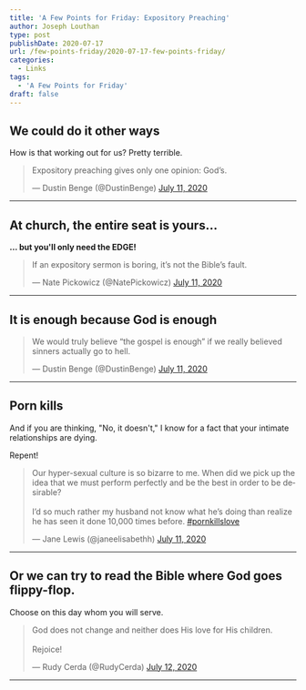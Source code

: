 ```yaml
---
title: 'A Few Points for Friday: Expository Preaching'
author: Joseph Louthan
type: post
publishDate: 2020-07-17
url: /few-points-friday/2020-07-17-few-points-friday/
categories:
  - Links
tags:
  - 'A Few Points for Friday'
draft: false
---
```


## We could do it other ways

How is that working out for us? Pretty terrible.

<blockquote class="twitter-tweet"><p lang="en" dir="ltr">Expository preaching gives only one opinion: God’s.</p>&mdash; Dustin Benge (@DustinBenge) <a href="https://twitter.com/DustinBenge/status/1281901515909849088?ref_src=twsrc%5Etfw">July 11, 2020</a></blockquote> <script async src="https://platform.twitter.com/widgets.js" charset="utf-8"></script>


------

## At church, the entire seat is yours...

**... but you'll only need the EDGE!**

<blockquote class="twitter-tweet"><p lang="en" dir="ltr">If an expository sermon is boring, it’s not the Bible’s fault.</p>&mdash; Nate Pickowicz (@NatePickowicz) <a href="https://twitter.com/NatePickowicz/status/1282016775958298624?ref_src=twsrc%5Etfw">July 11, 2020</a></blockquote> <script async src="https://platform.twitter.com/widgets.js" charset="utf-8"></script>


------

## It is enough because God is enough

<blockquote class="twitter-tweet"><p lang="en" dir="ltr">We would truly believe “the gospel is enough” if we really believed sinners actually go to hell.</p>&mdash; Dustin Benge (@DustinBenge) <a href="https://twitter.com/DustinBenge/status/1281960520547999750?ref_src=twsrc%5Etfw">July 11, 2020</a></blockquote> <script async src="https://platform.twitter.com/widgets.js" charset="utf-8"></script>


------

## Porn kills

And if you are thinking, "No, it doesn't," I know for a fact that your intimate relationships are dying.

Repent!

<blockquote class="twitter-tweet"><p lang="en" dir="ltr">Our hyper-sexual culture is so bizarre to me. When did we pick up the idea that we must perform perfectly and be the best in order to be desirable? <br><br>I’d so much rather my husband not know what he’s doing than realize he has seen it done 10,000 times before. <a href="https://twitter.com/hashtag/pornkillslove?src=hash&amp;ref_src=twsrc%5Etfw">#pornkillslove</a></p>&mdash; Jane Lewis (@janeelisabethh) <a href="https://twitter.com/janeelisabethh/status/1282045718362898432?ref_src=twsrc%5Etfw">July 11, 2020</a></blockquote> <script async src="https://platform.twitter.com/widgets.js" charset="utf-8"></script>


------

## Or we can try to read the Bible where God goes flippy-flop. 

Choose on this day whom you will serve.

<blockquote class="twitter-tweet"><p lang="en" dir="ltr">God does not change and neither does His love for His children.<br><br>Rejoice!</p>&mdash; Rudy Cerda (@RudyCerda) <a href="https://twitter.com/RudyCerda/status/1282356998605070346?ref_src=twsrc%5Etfw">July 12, 2020</a></blockquote> <script async src="https://platform.twitter.com/widgets.js" charset="utf-8"></script>


------

